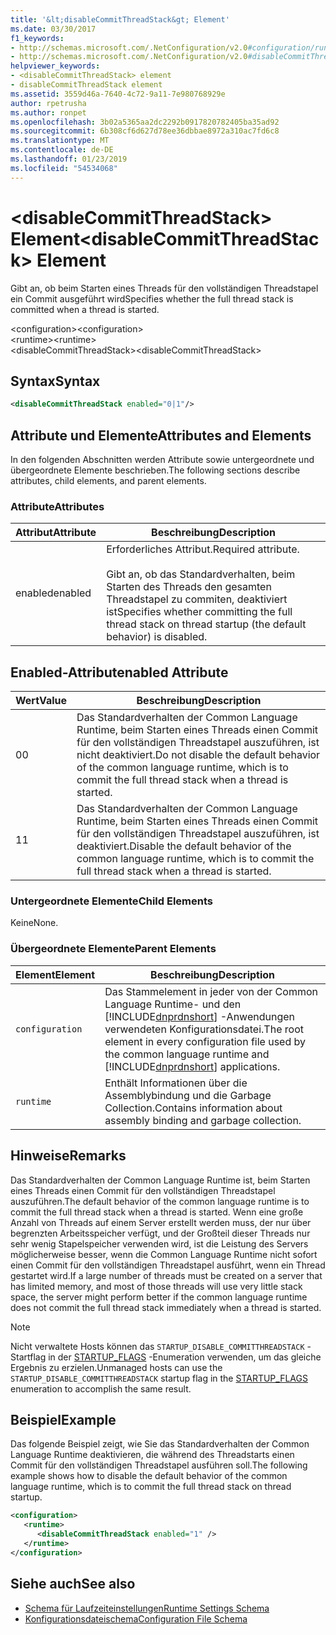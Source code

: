 ```yaml
---
title: '&lt;disableCommitThreadStack&gt; Element'
ms.date: 03/30/2017
f1_keywords:
- http://schemas.microsoft.com/.NetConfiguration/v2.0#configuration/runtime/disableCommitThreadStack
- http://schemas.microsoft.com/.NetConfiguration/v2.0#disableCommitThreadStack
helpviewer_keywords:
- <disableCommitThreadStack> element
- disableCommitThreadStack element
ms.assetid: 3559d46a-7640-4c72-9a11-7e980768929e
author: rpetrusha
ms.author: ronpet
ms.openlocfilehash: 3b02a5365aa2dc2292b0917820782405ba35ad92
ms.sourcegitcommit: 6b308cf6d627d78ee36dbbae8972a310ac7fd6c8
ms.translationtype: MT
ms.contentlocale: de-DE
ms.lasthandoff: 01/23/2019
ms.locfileid: "54534068"
---
```

# <a name="ltdisablecommitthreadstackgt-element"></a><span data-ttu-id="876c9-102">&lt;disableCommitThreadStack&gt; Element</span><span class="sxs-lookup"><span data-stu-id="876c9-102">&lt;disableCommitThreadStack&gt; Element</span></span>
<span data-ttu-id="876c9-103">Gibt an, ob beim Starten eines Threads für den vollständigen Threadstapel ein Commit ausgeführt wird</span><span class="sxs-lookup"><span data-stu-id="876c9-103">Specifies whether the full thread stack is committed when a thread is started.</span></span>  
  
 <span data-ttu-id="876c9-104">\<configuration></span><span class="sxs-lookup"><span data-stu-id="876c9-104">\<configuration></span></span>  
<span data-ttu-id="876c9-105">\<runtime></span><span class="sxs-lookup"><span data-stu-id="876c9-105">\<runtime></span></span>  
<span data-ttu-id="876c9-106">\<disableCommitThreadStack></span><span class="sxs-lookup"><span data-stu-id="876c9-106">\<disableCommitThreadStack></span></span>  
  
## <a name="syntax"></a><span data-ttu-id="876c9-107">Syntax</span><span class="sxs-lookup"><span data-stu-id="876c9-107">Syntax</span></span>  
  
```xml  
<disableCommitThreadStack enabled="0|1"/>  
```  
  
## <a name="attributes-and-elements"></a><span data-ttu-id="876c9-108">Attribute und Elemente</span><span class="sxs-lookup"><span data-stu-id="876c9-108">Attributes and Elements</span></span>  
 <span data-ttu-id="876c9-109">In den folgenden Abschnitten werden Attribute sowie untergeordnete und übergeordnete Elemente beschrieben.</span><span class="sxs-lookup"><span data-stu-id="876c9-109">The following sections describe attributes, child elements, and parent elements.</span></span>  
  
### <a name="attributes"></a><span data-ttu-id="876c9-110">Attribute</span><span class="sxs-lookup"><span data-stu-id="876c9-110">Attributes</span></span>  
  
|<span data-ttu-id="876c9-111">Attribut</span><span class="sxs-lookup"><span data-stu-id="876c9-111">Attribute</span></span>|<span data-ttu-id="876c9-112">Beschreibung</span><span class="sxs-lookup"><span data-stu-id="876c9-112">Description</span></span>|  
|---------------|-----------------|  
|<span data-ttu-id="876c9-113">enabled</span><span class="sxs-lookup"><span data-stu-id="876c9-113">enabled</span></span>|<span data-ttu-id="876c9-114">Erforderliches Attribut.</span><span class="sxs-lookup"><span data-stu-id="876c9-114">Required attribute.</span></span><br /><br /> <span data-ttu-id="876c9-115">Gibt an, ob das Standardverhalten, beim Starten des Threads den gesamten Threadstapel zu commiten, deaktiviert ist</span><span class="sxs-lookup"><span data-stu-id="876c9-115">Specifies whether committing the full thread stack on thread startup (the default behavior) is disabled.</span></span>|  
  
## <a name="enabled-attribute"></a><span data-ttu-id="876c9-116">Enabled-Attribut</span><span class="sxs-lookup"><span data-stu-id="876c9-116">enabled Attribute</span></span>  
  
|<span data-ttu-id="876c9-117">Wert</span><span class="sxs-lookup"><span data-stu-id="876c9-117">Value</span></span>|<span data-ttu-id="876c9-118">Beschreibung</span><span class="sxs-lookup"><span data-stu-id="876c9-118">Description</span></span>|  
|-----------|-----------------|  
|<span data-ttu-id="876c9-119">0</span><span class="sxs-lookup"><span data-stu-id="876c9-119">0</span></span>|<span data-ttu-id="876c9-120">Das Standardverhalten der Common Language Runtime, beim Starten eines Threads einen Commit für den vollständigen Threadstapel auszuführen, ist nicht deaktiviert.</span><span class="sxs-lookup"><span data-stu-id="876c9-120">Do not disable the default behavior of the common language runtime, which is to commit the full thread stack when a thread is started.</span></span>|  
|<span data-ttu-id="876c9-121">1</span><span class="sxs-lookup"><span data-stu-id="876c9-121">1</span></span>|<span data-ttu-id="876c9-122">Das Standardverhalten der Common Language Runtime, beim Starten eines Threads einen Commit für den vollständigen Threadstapel auszuführen, ist deaktiviert.</span><span class="sxs-lookup"><span data-stu-id="876c9-122">Disable the default behavior of the common language runtime, which is to commit the full thread stack when a thread is started.</span></span>|  
  
### <a name="child-elements"></a><span data-ttu-id="876c9-123">Untergeordnete Elemente</span><span class="sxs-lookup"><span data-stu-id="876c9-123">Child Elements</span></span>  
 <span data-ttu-id="876c9-124">Keine</span><span class="sxs-lookup"><span data-stu-id="876c9-124">None.</span></span>  
  
### <a name="parent-elements"></a><span data-ttu-id="876c9-125">Übergeordnete Elemente</span><span class="sxs-lookup"><span data-stu-id="876c9-125">Parent Elements</span></span>  
  
|<span data-ttu-id="876c9-126">Element</span><span class="sxs-lookup"><span data-stu-id="876c9-126">Element</span></span>|<span data-ttu-id="876c9-127">Beschreibung</span><span class="sxs-lookup"><span data-stu-id="876c9-127">Description</span></span>|  
|-------------|-----------------|  
|`configuration`|<span data-ttu-id="876c9-128">Das Stammelement in jeder von der Common Language Runtime- und den [!INCLUDE[dnprdnshort](../../../../../includes/dnprdnshort-md.md)] -Anwendungen verwendeten Konfigurationsdatei.</span><span class="sxs-lookup"><span data-stu-id="876c9-128">The root element in every configuration file used by the common language runtime and [!INCLUDE[dnprdnshort](../../../../../includes/dnprdnshort-md.md)] applications.</span></span>|  
|`runtime`|<span data-ttu-id="876c9-129">Enthält Informationen über die Assemblybindung und die Garbage Collection.</span><span class="sxs-lookup"><span data-stu-id="876c9-129">Contains information about assembly binding and garbage collection.</span></span>|  
  
## <a name="remarks"></a><span data-ttu-id="876c9-130">Hinweise</span><span class="sxs-lookup"><span data-stu-id="876c9-130">Remarks</span></span>  
 <span data-ttu-id="876c9-131">Das Standardverhalten der Common Language Runtime ist, beim Starten eines Threads einen Commit für den vollständigen Threadstapel auszuführen.</span><span class="sxs-lookup"><span data-stu-id="876c9-131">The default behavior of the common language runtime is to commit the full thread stack when a thread is started.</span></span> <span data-ttu-id="876c9-132">Wenn eine große Anzahl von Threads auf einem Server erstellt werden muss, der nur über begrenzten Arbeitsspeicher verfügt, und der Großteil dieser Threads nur sehr wenig Stapelspeicher verwenden wird, ist die Leistung des Servers möglicherweise besser, wenn die Common Language Runtime nicht sofort einen Commit für den vollständigen Threadstapel ausführt, wenn ein Thread gestartet wird.</span><span class="sxs-lookup"><span data-stu-id="876c9-132">If a large number of threads must be created on a server that has limited memory, and most of those threads will use very little stack space, the server might perform better if the common language runtime does not commit the full thread stack immediately when a thread is started.</span></span>  
  
> [!NOTE]
>  <span data-ttu-id="876c9-133">Nicht verwaltete Hosts können das `STARTUP_DISABLE_COMMITTHREADSTACK` -Startflag in der [STARTUP_FLAGS](../../../../../docs/framework/unmanaged-api/hosting/startup-flags-enumeration.md) -Enumeration verwenden, um das gleiche Ergebnis zu erzielen.</span><span class="sxs-lookup"><span data-stu-id="876c9-133">Unmanaged hosts can use the `STARTUP_DISABLE_COMMITTHREADSTACK` startup flag in the [STARTUP_FLAGS](../../../../../docs/framework/unmanaged-api/hosting/startup-flags-enumeration.md) enumeration to accomplish the same result.</span></span>  
  
## <a name="example"></a><span data-ttu-id="876c9-134">Beispiel</span><span class="sxs-lookup"><span data-stu-id="876c9-134">Example</span></span>  
 <span data-ttu-id="876c9-135">Das folgende Beispiel zeigt, wie Sie das Standardverhalten der Common Language Runtime deaktivieren, die während des Threadstarts einen Commit für den vollständigen Threadstapel ausführen soll.</span><span class="sxs-lookup"><span data-stu-id="876c9-135">The following example shows how to disable the default behavior of the common language runtime, which is to commit the full thread stack on thread startup.</span></span>  
  
```xml  
<configuration>  
   <runtime>  
      <disableCommitThreadStack enabled="1" />  
   </runtime>  
</configuration>  
```  
  
## <a name="see-also"></a><span data-ttu-id="876c9-136">Siehe auch</span><span class="sxs-lookup"><span data-stu-id="876c9-136">See also</span></span>
- [<span data-ttu-id="876c9-137">Schema für Laufzeiteinstellungen</span><span class="sxs-lookup"><span data-stu-id="876c9-137">Runtime Settings Schema</span></span>](../../../../../docs/framework/configure-apps/file-schema/runtime/index.md)
- [<span data-ttu-id="876c9-138">Konfigurationsdateischema</span><span class="sxs-lookup"><span data-stu-id="876c9-138">Configuration File Schema</span></span>](../../../../../docs/framework/configure-apps/file-schema/index.md)
